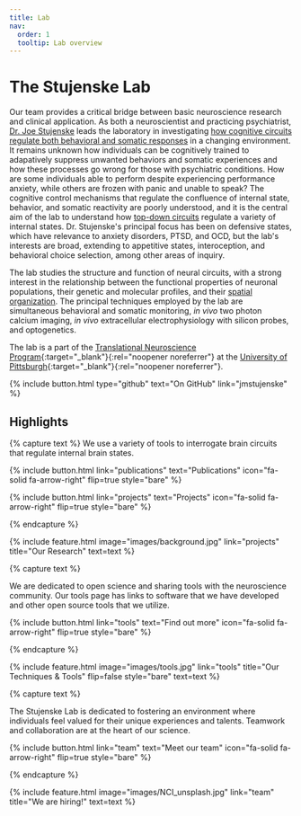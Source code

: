```yaml
---
title: Lab
nav:
  order: 1
  tooltip: Lab overview
---
```


# The Stujenske Lab

Our team provides a critical bridge between basic neuroscience research and clinical application. As both a neuroscientist and practicing psychiatrist, [Dr. Joe Stujenske](/members/Joe-Stujenske.html) leads the laboratory in investigating [how cognitive circuits  regulate both behavioral and somatic responses](/projects/#the-cognitive-regulation-of-internal-states) in a changing environment. It remains unknown how individuals can be cognitively trained to adapatively suppress unwanted behaviors and somatic experiences and how these processes go wrong for those with psychiatric conditions. How are some individuals able to perform despite experiencing performance anxiety, while others are frozen with panic and unable to speak? The cognitive control mechanisms that regulate the confluence of internal state, behavior, and somatic reactivity are poorly understood, and it is the central aim of the lab to understand how [top-down circuits](/projects/#inhibitory-control-of-the-amygdala) regulate a variety of internal states. Dr. Stujenske's principal focus has been on defensive states, which have relevance to anxiety disorders, PTSD, and OCD, but the lab's interests are broad, extending to appetitive states, interoception, and behavioral choice selection, among other areas of inquiry.

The lab studies the structure and function of neural circuits, with a strong interest in the relationship between the functional properties of neuronal populations, their genetic and molecular profiles, and their [spatial organization](/projects/#the-spatial-topography-of-medial-prefrontal-cortical-encoding). The principal techniques employed by the lab are simultaneous behavioral and somatic monitoring, _in vivo_ two photon calcium imaging, _in vivo_ extracellular electrophysiology with silicon probes, and optogenetics.

The lab is a part of the [Translational Neuroscience Program](https://www.tnp.pitt.edu/){:target="_blank"}{:rel="noopener noreferrer"} at the [University of Pittsburgh](https://www.medschool.pitt.edu/){:target="_blank"}{:rel="noopener noreferrer"}.

{%
  include button.html
  type="github"
  text="On GitHub"
  link="jmstujenske"
%}

## Highlights

{% capture text %}
We use a variety of tools to interrogate brain circuits that regulate internal brain states.

{%
  include button.html
  link="publications"
  text="Publications"
  icon="fa-solid fa-arrow-right"
  flip=true
  style="bare"
%}

{%
  include button.html
  link="projects"
  text="Projects"
  icon="fa-solid fa-arrow-right"
  flip=true
  style="bare"
%}

{% endcapture %}

{%
  include feature.html
  image="images/background.jpg"
  link="projects"
  title="Our Research"
  text=text
%}

{% capture text %}

We are dedicated to open science and sharing tools with the neuroscience community. Our tools page has links to software that we have developed and other open source tools that we utilize.

{%
  include button.html
  link="tools"
  text="Find out more"
  icon="fa-solid fa-arrow-right"
  flip=true
  style="bare"
%}

{% endcapture %}

{%
  include feature.html
  image="images/tools.jpg"
  link="tools"
  title="Our Techniques & Tools"
  flip=false
  style="bare"
  text=text
%}

{% capture text %}

The Stujenske Lab is dedicated to fostering an environment where individuals feel valued for their unique experiences and talents. Teamwork and collaboration are at the heart of our science.

{%
  include button.html
  link="team"
  text="Meet our team"
  icon="fa-solid fa-arrow-right"
  flip=true
  style="bare"
%}

{% endcapture %}

{%
  include feature.html
  image="images/NCI_unsplash.jpg"
  link="team"
  title="We are hiring!"
  text=text
%}
